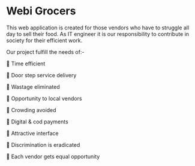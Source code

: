 # Webi Grocers

This web application is created for those vendors who have to struggle all day to sell their food. As IT engineer it is our responsibility to contribute in society for their efficient work.

Our project fulfill the needs of:- 

	Time efficient

	Door step service delivery

	Wastage eliminated

	Opportunity to local vendors 

	Crowding avoided

	Digital & cod payments

	Attractive interface

	Discrimination is eradicated

	Each vendor gets equal opportunity

